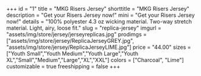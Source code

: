 +++
id = "1"
title = "MKG Risers Jersey"
shorttitle = "MKG Risers Jersey"
description = "Get your Risers Jersey now!"
mini = "Get your Risers Jersey now!"
details = "100% polyester 4.3 oz wicking material. Two-way stretch material. Light, airy, loose fit."
slug = "replica-jersey"
imgurl = "assets/img/store/jersey/jerseyreplicas.jpg"
prodimgs = ["assets/img/store/jersey/ReplicaJerseyGREY.jpg", "assets/img/store/jersey/ReplicaJerseyLIME.jpg"]
price = "44.00"
sizes = ["Youth Small","Youth Medium","Youth Large","Youth XL","Small","Medium","Large","XL","XXL"]
colors = ["Charcoal", "Lime"]
customizable = true
freeshipping = false
+++